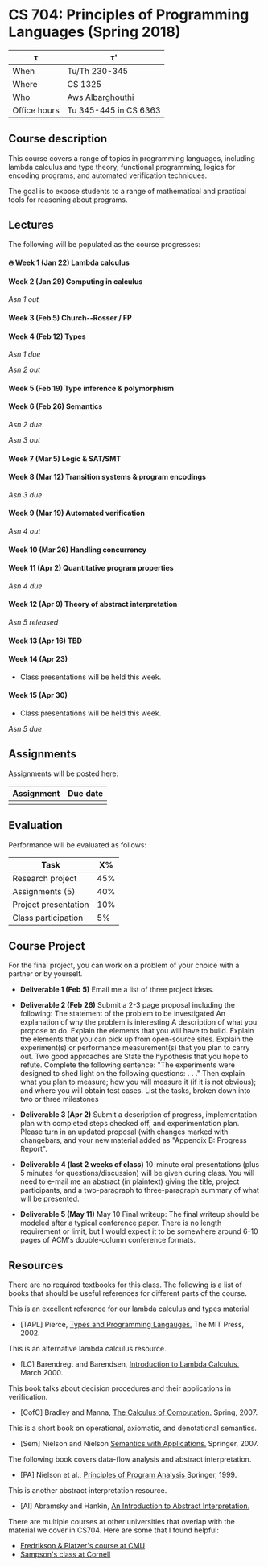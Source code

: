 # CS 704: Principles of Programming Languages (Spring 2018)

| τ | τ' |
|-|-|
|When | Tu/Th 230-345 |
|Where | CS 1325 |
|Who | [Aws Albarghouthi](http://www.cs.wisc.edu/~aws) |
|Office hours | Tu 345-445 in CS 6363 |

## Course description
This course covers a range of topics in programming languages, including lambda calculus and type theory, functional programming, logics for encoding programs, and automated verification techniques.

The goal is to expose students to a range of mathematical and practical tools for reasoning about programs.

## Lectures
The following will be populated as the course progresses:

#### 🔥 Week 1 (Jan 22) Lambda calculus
<!--
lambda calculus introduction
computing w/ lambda calculus
-->

#### Week 2 (Jan 29) Computing in calculus
<!--
Encoding programming constructs in lambda calculus
Fixedpoint combinators
-->

*Asn 1 out*
<!--assignment 1 release-->

#### Week 3 (Feb 5) Church--Rosser / FP
<!--
church--rosser thm
functional programming
-->

#### Week 4 (Feb 12) Types
<!--
intro to types
typed lambda calculus
-->

*Asn 1 due*

*Asn 2 out*
<!--assignment 1 due-->
<!--assignment 2 release-->

#### Week 5 (Feb 19) Type inference & polymorphism
<!--
type inference
polymorphic lambda calculus / sytemf
-->

#### Week 6 (Feb 26) Semantics
<!--
operational semantics
axiomatic semantics / hoare logic
-->

*Asn 2 due*

*Asn 3 out*
<!--assignment 2 due-->
<!--assignment 3 release-->

#### Week 7 (Mar 5) Logic & SAT/SMT
<!--
propositional logic and DPLL
first-order logic and SMT solvers
-->

#### Week 8 (Mar 12) Transition systems & program encodings
<!--
programs as transition systems / invariants
encoding transition systems in logic
...maybe Horn clauses
...man examples of encodings
-->

*Asn 3 due*
<!--assignment 3 due-->

#### Week 9 (Mar 19) Automated verification
<!--
Automatic proofs (predicate abstraction / k-induction)
Building a mini-verifier
-->

*Asn 4 out*
<!--assignment 4 release-->

#### Week 10 (Mar 26) Handling concurrency
<!--
concurrency verification
Owicki-Gries proof rule
Rely-Guarantee proofs
-->

#### Week 11 (Apr 2) Quantitative program properties 
<!--
quantitative properties
side channels
-->

*Asn 4 due*
<!--assignment 4 due-->
<!--assignment 5 release-->

#### Week 12 (Apr 9) Theory of abstract interpretation
<!--
abstract interpretation
-->

*Asn 5 released*
 
#### Week 13 (Apr 16) TBD


#### Week 14 (Apr 23)
* Class presentations will be held this week.
#### Week 15 (Apr 30)
* Class presentations will be held this week.

*Asn 5 due*

## Assignments
Assignments will be posted here:

| Assignment | Due date |
| - | - |
|   |   |

## Evaluation
Performance will be evaluated as follows:

| Task | X% |
| - | - |
| Research project | 45% |
| Assignments (5) | 40%|
| Project presentation | 10% |
| Class participation | 5% |


## Course Project
For the final project, you can work on a problem of your choice with a partner or by yourself.

* **Deliverable 1 (Feb 5)**   Email me a list of three project ideas.

* **Deliverable 2 (Feb 26)**  Submit a 2-3 page proposal including the following:
The statement of the problem to be investigated
An explanation of why the problem is interesting
A description of what you propose to do.
Explain the elements that you will have to build.
Explain the elements that you can pick up from open-source sites.
Explain the experiment(s) or performance measurement(s) that you plan to carry out. Two good approaches are
State the hypothesis that you hope to refute.
Complete the following sentence: "The experiments were designed to shed light on the following questions: . . ."
Then explain what you plan to measure; how you will measure it (if it is not obvious); and where you will obtain test cases.
List the tasks, broken down into two or three milestones

* **Deliverable 3 (Apr 2)** Submit a description of progress, implementation plan with completed steps checked off, and experimentation plan. Please turn in an updated proposal (with changes marked with changebars, and your new material added as "Appendix B: Progress Report".

* **Deliverable 4 (last 2 weeks of class)** 10-minute oral presentations (plus 5 minutes for questions/discussion) will be given during class. You will need to e-mail me an abstract (in plaintext) giving the title, project participants, and a two-paragraph to three-paragraph summary of what will be presented.

* **Deliverable 5 (May 11)** May 10 Final writeup: The final writeup should be modeled after a typical conference paper. There is no length requirement or limit, but I would expect it to be somewhere around 6-10 pages of ACM's double-column conference formats. 

## Resources
There are no required textbooks for this class. The following is a list of books that should be  useful references for different parts of the course.

This is an excellent reference for our lambda calculus and types material

* [TAPL] Pierce, <a href="https://search.library.wisc.edu/catalog/999923278402121"> Types and Programming Langauges.</a> The MIT Press, 2002.

This is an alternative lambda calculus resource.

* [LC] Barendregt and Barendsen, <a href="ftp://ftp.cs.ru.nl/pub/CompMath.Found/lambda.pdf"> Introduction to Lambda Calculus.</a> March 2000.




This book talks about decision procedures
and their applications in verification.

* [CofC] Bradley and Manna, <a href="http://search.library.wisc.edu/catalog/ocn190764844"> The Calculus of Computation.</a> Spring, 2007.


This is a short book on
operational, axiomatic, and denotational semantics.

* [Sem] Nielson and Nielson <a href="http://www.imm.dtu.dk/~hrni/SWA/swa.html"> Semantics with Applications.</a> Springer, 2007.



The following book covers data-flow analysis
and abstract interpretation.

* [PA] Nielson et al., <a href="http://search.library.wisc.edu/catalog/ocm42579405"> Principles of Program Analysis </a> Springer, 1999.

This is another abstract interpretation resource.

* [AI] Abramsky and Hankin, <a href="https://www.cs.virginia.edu/~weimer/2007-615/reading/AbramskiAI.pdf"> An Introduction to Abstract Interpretation.</a>
  
There are multiple courses at other universities
that overlap with the material we cover in CS704. Here are some that I found helpful:

* <a href="https://www.cs.cmu.edu/~15414/schedule.html"> Fredrikson & Platzer's course at CMU </a>
* <a href="https://www.cs.cornell.edu/courses/cs6110/2018sp/schedule.html"> Sampson's class at Cornell </a>
